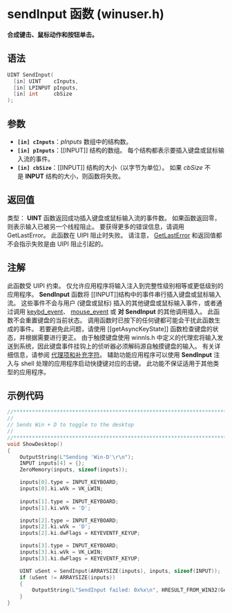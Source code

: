 # sendInput 函数 (winuser.h)
**合成键击、鼠标动作和按钮单击。**
## 语法
```C++
UINT SendInput(
  [in] UINT    cInputs,
  [in] LPINPUT pInputs,
  [in] int     cbSize
);
```
## 参数
- **`[in] cInputs`**：_pInputs_ 数组中的结构数。
- **`[in] pInputs`**：[[INPUT]] 结构的数组。 每个结构都表示要插入键盘或鼠标输入流的事件。
- **`[in] cbSize`**：[[INPUT]] 结构的大小（以字节为单位）。 如果 _cbSize_ 不是 **INPUT** 结构的大小，则函数将失败。
## 返回值
类型： **UINT**
函数返回成功插入键盘或鼠标输入流的事件数。 如果函数返回零，则表示输入已被另一个线程阻止。 要获得更多的错误信息，请调用 GetLastError。
此函数在 UIPI 阻止时失败。 请注意， [GetLastError](https://learn.microsoft.com/zh-cn/windows/desktop/api/errhandlingapi/nf-errhandlingapi-getlasterror) 和返回值都不会指示失败是由 UIPI 阻止引起的。
## 注解
此函数受 UIPI 约束。 仅允许应用程序将输入注入到完整性级别相等或更低级别的应用程序。
**SendInput** 函数将 [[INPUT]]结构中的事件串行插入键盘或鼠标输入流。 这些事件不会与用户 (键盘或鼠标) 插入的其他键盘或鼠标输入事件，或者通过调用 [keybd_event](https://learn.microsoft.com/zh-cn/windows/desktop/api/winuser/nf-winuser-keybd_event)、 [mouse_event](https://learn.microsoft.com/zh-cn/windows/desktop/api/winuser/nf-winuser-mouse_event) 或 **对 SendInput** 的其他调用插入。
此函数不会重置键盘的当前状态。 调用函数时已按下的任何键都可能会干扰此函数生成的事件。 若要避免此问题，请使用 [[getAsyncKeyState]] 函数检查键盘的状态，并根据需要进行更正。
由于触摸键盘使用 winnls.h 中定义的代理宏将输入发送到系统，因此键盘事件挂钩上的侦听器必须解码源自触摸键盘的输入。 有关详细信息，请参阅 [代理项和补充字符](https://learn.microsoft.com/zh-cn/windows/desktop/Intl/surrogates-and-supplementary-characters)。
辅助功能应用程序可以使用 **SendInput** 注入与 shell 处理的应用程序启动快捷键对应的击键。 此功能不保证适用于其他类型的应用程序。
## 示例代码
```C++
//**********************************************************************
//
// Sends Win + D to toggle to the desktop
//
//**********************************************************************
void ShowDesktop()
{
    OutputString(L"Sending 'Win-D'\r\n");
    INPUT inputs[4] = {};
    ZeroMemory(inputs, sizeof(inputs));

    inputs[0].type = INPUT_KEYBOARD;
    inputs[0].ki.wVk = VK_LWIN;
   
    inputs[1].type = INPUT_KEYBOARD;
    inputs[1].ki.wVk = 'D';

    inputs[2].type = INPUT_KEYBOARD;
    inputs[2].ki.wVk = 'D';
    inputs[2].ki.dwFlags = KEYEVENTF_KEYUP;

    inputs[3].type = INPUT_KEYBOARD;
    inputs[3].ki.wVk = VK_LWIN;
    inputs[3].ki.dwFlags = KEYEVENTF_KEYUP;

    UINT uSent = SendInput(ARRAYSIZE(inputs), inputs, sizeof(INPUT));
    if (uSent != ARRAYSIZE(inputs))
    {
        OutputString(L"SendInput failed: 0x%x\n", HRESULT_FROM_WIN32(GetLastError()));
    } 
}
```